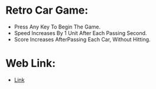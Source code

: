 # Retro Car Game:
- Press Any Key To Begin The Game.
- Speed Increases By 1 Unit After Each Passing Second.
- Score Increases AfterPassing Each Car, Without Hitting.

# Web Link:
- <a href = "https://daxoron.github.io/CarGame">Link</a>
